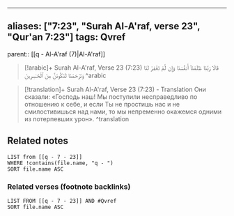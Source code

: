 
---
aliases: ["7:23", "Surah Al-A'raf, verse 23", "Qur'an 7:23"]
tags: Qvref
---

parent:: [[q - Al-A'raf (7)|Al-A'raf]]

> [!arabic]+ Surah Al-A'raf, Verse 23 (7:23)
> <span class="quran-arabic">قَالَا رَبَّنَا ظَلَمْنَآ أَنفُسَنَا وَإِن لَّمْ تَغْفِرْ لَنَا وَتَرْحَمْنَا لَنَكُونَنَّ مِنَ ٱلْخَـٰسِرِينَ</span>
^arabic

> [!translation]+ Surah Al-A'raf, Verse 23 (7:23) - Translation
> Они сказали: «Господь наш! Мы поступили несправедливо по отношению к себе, и если Ты не простишь нас и не смилостивишься над нами, то мы непременно окажемся одними из потерпевших урон».
^translation



## Related notes
```dataview
LIST from [[q - 7 - 23]]
WHERE !contains(file.name, "q - ")
SORT file.name ASC
```

### Related verses (footnote backlinks)
```dataview
LIST FROM [[q - 7 - 23]] AND #Qvref
SORT file.name ASC
```

